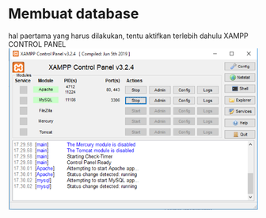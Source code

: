 # Membuat database
hal paertama yang harus dilakukan, tentu aktifkan terlebih dahulu XAMPP CONTROL PANEL
![Xampp Control Paner](https://github.com/aditya-sultan/Lab8Web/blob/master/schreenshoot/Capture(7).PNG)
